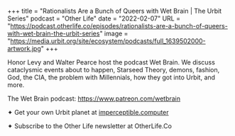 +++
title = "Rationalists Are a Bunch of Queers with Wet Brain | The Urbit Series"
podcast = "Other Life"
date = "2022-02-07"
URL = "https://podcast.otherlife.co/episodes/rationalists-are-a-bunch-of-queers-with-wet-brain-the-urbit-series"
image = "https://media.urbit.org/site/ecosystem/podcasts/full_1639502000-artwork.jpg"
+++

Honor Levy and Walter Pearce host the podcast Wet Brain. We discuss cataclysmic events about to happen, Starseed Theory, demons, fashion, God, the CIA, the problem with Millennials, how they got into Urbit, and more.

The Wet Brain podcast: https://www.patreon.com/wetbrain

✦ Get your own Urbit planet at [imperceptible.computer](https://imperceptible.computer)

✦ Subscribe to the Other Life newsletter at OtherLife.Co